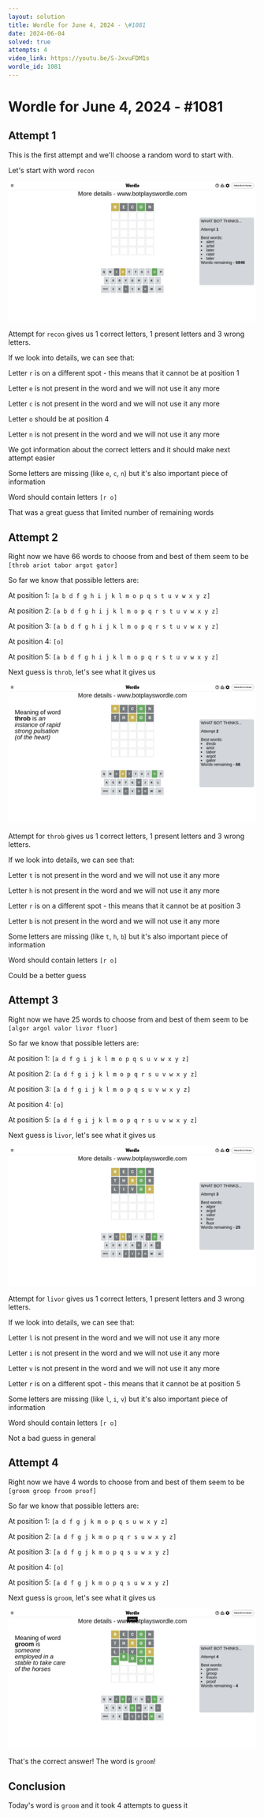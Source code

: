 ```yaml
---
layout: solution
title: Wordle for June 4, 2024 - \#1081
date: 2024-06-04
solved: true
attempts: 4
video_link: https://youtu.be/S-JxvuFDM1s
wordle_id: 1081
---
```


# Wordle for June 4, 2024 - \#1081

## Attempt 1

This is the first attempt and we'll choose a random word to start with.

Let's start with word `recon`

![Attempt 1](2024-06-04/attempt-1.png)

Attempt for `recon` gives us 1 correct letters, 1 present letters and 3 wrong letters.

If we look into details, we can see that:

Letter `r` is on a different spot - this means that it cannot be at position 1

Letter `e` is not present in the word and we will not use it any more

Letter `c` is not present in the word and we will not use it any more

Letter `o` should be at position 4

Letter `n` is not present in the word and we will not use it any more

We got information about the correct letters and it should make next attempt easier

Some letters are missing (like `e`, `c`, `n`) but it's also important piece of information

Word should contain letters `[r o]`

That was a great guess that limited number of remaining words



## Attempt 2

Right now we have 66 words to choose from and best of them seem to be `[throb ariot tabor argot gator]`

So far we know that possible letters are:

At position 1: `[a b d f g h i j k l m o p q s t u v w x y z]`

At position 2: `[a b d f g h i j k l m o p q r s t u v w x y z]`

At position 3: `[a b d f g h i j k l m o p q r s t u v w x y z]`

At position 4: `[o]`

At position 5: `[a b d f g h i j k l m o p q r s t u v w x y z]`

Next guess is `throb`, let's see what it gives us

![Attempt 2](2024-06-04/attempt-2.png)

Attempt for `throb` gives us 1 correct letters, 1 present letters and 3 wrong letters.

If we look into details, we can see that:

Letter `t` is not present in the word and we will not use it any more

Letter `h` is not present in the word and we will not use it any more

Letter `r` is on a different spot - this means that it cannot be at position 3

Letter `b` is not present in the word and we will not use it any more

Some letters are missing (like `t`, `h`, `b`) but it's also important piece of information

Word should contain letters `[r o]`

Could be a better guess



## Attempt 3

Right now we have 25 words to choose from and best of them seem to be `[algor argol valor livor fluor]`

So far we know that possible letters are:

At position 1: `[a d f g i j k l m o p q s u v w x y z]`

At position 2: `[a d f g i j k l m o p q r s u v w x y z]`

At position 3: `[a d f g i j k l m o p q s u v w x y z]`

At position 4: `[o]`

At position 5: `[a d f g i j k l m o p q r s u v w x y z]`

Next guess is `livor`, let's see what it gives us

![Attempt 3](2024-06-04/attempt-3.png)

Attempt for `livor` gives us 1 correct letters, 1 present letters and 3 wrong letters.

If we look into details, we can see that:

Letter `l` is not present in the word and we will not use it any more

Letter `i` is not present in the word and we will not use it any more

Letter `v` is not present in the word and we will not use it any more

Letter `r` is on a different spot - this means that it cannot be at position 5

Some letters are missing (like `l`, `i`, `v`) but it's also important piece of information

Word should contain letters `[r o]`

Not a bad guess in general



## Attempt 4

Right now we have 4 words to choose from and best of them seem to be `[groom groop froom proof]`

So far we know that possible letters are:

At position 1: `[a d f g j k m o p q s u w x y z]`

At position 2: `[a d f g j k m o p q r s u w x y z]`

At position 3: `[a d f g j k m o p q s u w x y z]`

At position 4: `[o]`

At position 5: `[a d f g j k m o p q s u w x y z]`

Next guess is `groom`, let's see what it gives us

![Attempt 4](2024-06-04/attempt-4.png)

That's the correct answer! The word is `groom`!

## Conclusion

Today's word is `groom` and it took 4 attempts to guess it


